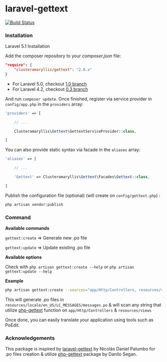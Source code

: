 # laravel-gettext

[![Build Status](https://travis-ci.org/clusteramaryllis/laravel-gettext.svg?branch=master)](https://travis-ci.org/clusteramaryllis/laravel-gettext)

### Installation

Laravel 5.1 Installation

Add the composer repository to your *composer.json* file:

```json
"require": {
    "clusteramaryllis/gettext": "2.0.x"
}
```

* For Laravel 5.0, checkout [1.0 branch](https://github.com/clusteramaryllis/laravel-gettext/tree/1.0)
* For Laravel 4.2, checkout [0.3 branch](https://github.com/clusteramaryllis/laravel-gettext/tree/0.3)

And run `composer update`. Once finished, register via service provider in `config/app.php` in the `providers` array:

```php
'providers' => [

    // ...

    Clusteramaryllis\Gettext\GettextServiceProvider::class,

]
```

You can also provide static syntax via facade in the `aliases` array:
```php
'aliases' => [

    // ...

    'Gettext' => Clusteramaryllis\Gettext\Facades\Gettext::class,

]
```

Publish the configuration file (optional) (will create on `config/gettext.php`) :

```bash
php artisan vendor:publish
```

### Command

**Available commands**

`gettext:create` => Generate new .po file

`gettext:update` => Update existing .po file

**Available options**

Check with `php artisan gettext:create --help` or `php artisan gettext:update --help`

**Example**

```bash
php artisan gettext:create --sources="app/Http/Controllers, resources/views" --destination="resources/locale" --locale="en_US" 
```

This will generate .po files in `resources/locale/en_US/LC_MESSAGES/messages.po` & will scan any string that utilize [php-gettext](http://php.net/manual/en/ref.gettext.php) function on `app/Http/Controllers` & `resources/views`

Once done, you can easily translate your application using tools such as PoEdit.

### Acknowledgements

This package is inspired by [laravel-gettext](https://github.com/xinax/laravel-gettext/) by Nicolás Daniel Palumbo for .po files creation & utilize [php-gettext](https://launchpad.net/php-gettext/) package by Danilo Segan.
